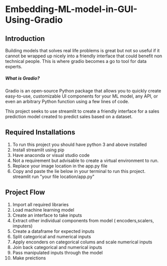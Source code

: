 # Embedding-ML-model-in-GUI-Using-Gradio

## Introduction
Building models that solves real life problems is great but not so useful if it cannot be wrapped up nicely into a friendly interface that could benefit non technical people. This is where gradio becomes a go to tool for data experts.
##### What is Gradio?
Gradio is an open-source Python package that allows you to quickly create easy-to-use, customizable UI components for your ML model, any API, or even an arbitrary Python function using a few lines of code. 

This project seeks to use streamlit to create a friendly interface for a sales prediction model created to predict sales based on a dataset.

## Required Installations
1. To run this project you should have python 3 and above installed
2. Install streamlit using pip
3. Have anaconda or visual studio code
4. Not a requirement but advisable to create a virtual environment to run.
5. Replace your image location in the app.py file
6. Copy and paste the lie below in your terminal to run this project.
    streamlit run "your file location/app.py"
  
## Project Flow
1. Import all required libraries
2. Load machine learning model
3. Create an interface to take inputs
4. Extract other individual components from model ( encoders,scalers, imputers)
5. Create a dataframe for expected inputs
6. Split categorical and numerical inputs
7. Apply enconders on categorical colums and scale numerical inputs
8. Join back categorical and numerical inputs
9. Pass manipulated inputs through the model
10. Make preictions
